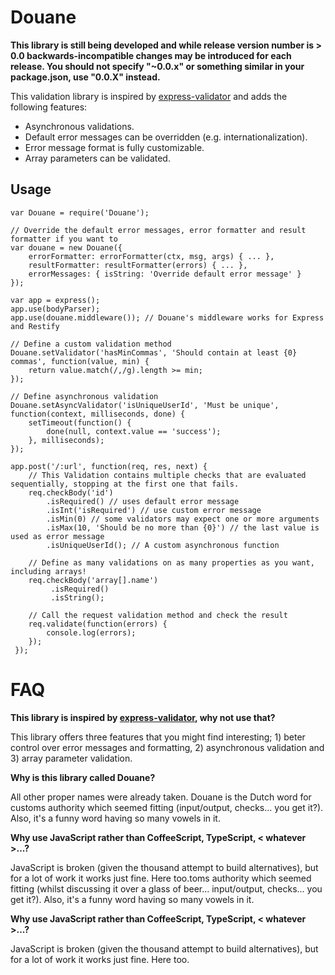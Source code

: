 # Douane

**This library is still being developed and while release version number is > 0.0 backwards-incompatible changes may be introduced for each release. You should not specify "~0.0.x" or something similar in your package.json, use "0.0.X" instead.**

This validation library is inspired by [express-validator](https://github.com/ctavan/express-validator) and adds the following features:

- Asynchronous validations.
- Default error messages can be overridden (e.g. internationalization).
- Error message format is fully customizable.
- Array parameters can be validated.

## Usage

```
var Douane = require('Douane');

// Override the default error messages, error formatter and result formatter if you want to
var douane = new Douane({
    errorFormatter: errorFormatter(ctx, msg, args) { ... },
    resultFormatter: resultFormatter(errors) { ... },
    errorMessages: { isString: 'Override default error message' }
});

var app = express();
app.use(bodyParser);
app.use(douane.middleware()); // Douane's middleware works for Express and Restify

// Define a custom validation method
Douane.setValidator('hasMinCommas', 'Should contain at least {0} commas', function(value, min) {
    return value.match(/,/g).length >= min;
});

// Define asynchronous validation
Douane.setAsyncValidator('isUniqueUserId', 'Must be unique', function(context, milliseconds, done) {
    setTimeout(function() {
        done(null, context.value == 'success');
    }, milliseconds);
});

app.post('/:url', function(req, res, next) {
    // This Validation contains multiple checks that are evaluated sequentially, stopping at the first one that fails.
    req.checkBody('id')
        .isRequired() // uses default error message
        .isInt('isRequired') // use custom error message
        .isMin(0) // some validators may expect one or more arguments
        .isMax(10, 'Should be no more than {0}') // the last value is used as error message
        .isUniqueUserId(); // A custom asynchronous function

    // Define as many validations on as many properties as you want, including arrays!
    req.checkBody('array[].name')
         .isRequired()
         .isString();

    // Call the request validation method and check the result
    req.validate(function(errors) {
        console.log(errors);
    });
 });
 ```

# FAQ

**This library is inspired by [express-validator](https://github.com/ctavan/express-validator), why not use that?**

This library offers three features that you might find interesting; 1) beter control over error messages and formatting, 2) asynchronous validation and 3) array parameter validation.

**Why is this library called Douane?**

All other proper names were already taken. Douane is the Dutch word for customs authority which seemed fitting (input/output, checks... you get it?). Also, it's a funny word having so many vowels in it.

**Why use JavaScript rather than CoffeeScript, TypeScript, < whatever >...?**

JavaScript is broken (given the thousand attempt to build alternatives), but for a lot of work it works just fine. Here too.toms authority which seemed fitting (whilst discussing it over a glass of beer... input/output, checks... you get it?). Also, it's a funny word having so many vowels in it.

**Why use JavaScript rather than CoffeeScript, TypeScript, < whatever >...?**

JavaScript is broken (given the thousand attempt to build alternatives), but for a lot of work it works just fine. Here too.
